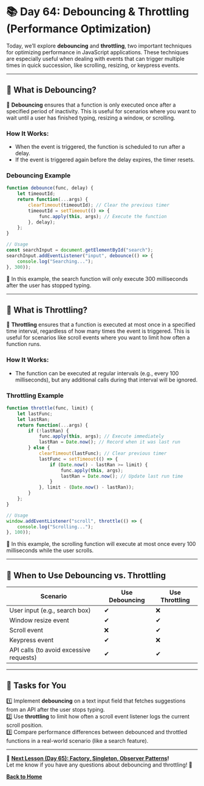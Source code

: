 # **📚 Day 64: Debouncing & Throttling (Performance Optimization)**  

Today, we’ll explore **debouncing** and **throttling**, two important techniques for optimizing performance in JavaScript applications. These techniques are especially useful when dealing with events that can trigger multiple times in quick succession, like scrolling, resizing, or keypress events.  

---

## **🔹 What is Debouncing?**  

📌 **Debouncing** ensures that a function is only executed once after a specified period of inactivity. This is useful for scenarios where you want to wait until a user has finished typing, resizing a window, or scrolling.  

### **How It Works:**  
- When the event is triggered, the function is scheduled to run after a delay.  
- If the event is triggered again before the delay expires, the timer resets.  

### **Debouncing Example**  
```js
function debounce(func, delay) {
    let timeoutId;
    return function(...args) {
        clearTimeout(timeoutId); // Clear the previous timer
        timeoutId = setTimeout(() => {
            func.apply(this, args); // Execute the function
        }, delay);
    };
}

// Usage
const searchInput = document.getElementById("search");
searchInput.addEventListener("input", debounce(() => {
    console.log("Searching...");
}, 300));
```
🔹 In this example, the search function will only execute 300 milliseconds after the user has stopped typing.

---

## **🔹 What is Throttling?**  

📌 **Throttling** ensures that a function is executed at most once in a specified time interval, regardless of how many times the event is triggered. This is useful for scenarios like scroll events where you want to limit how often a function runs.  

### **How It Works:**  
- The function can be executed at regular intervals (e.g., every 100 milliseconds), but any additional calls during that interval will be ignored.  

### **Throttling Example**  
```js
function throttle(func, limit) {
    let lastFunc;
    let lastRan;
    return function(...args) {
        if (!lastRan) {
            func.apply(this, args); // Execute immediately
            lastRan = Date.now(); // Record when it was last run
        } else {
            clearTimeout(lastFunc); // Clear previous timer
            lastFunc = setTimeout(() => {
                if (Date.now() - lastRan >= limit) {
                    func.apply(this, args);
                    lastRan = Date.now(); // Update last run time
                }
            }, limit - (Date.now() - lastRan));
        }
    };
}

// Usage
window.addEventListener("scroll", throttle(() => {
    console.log("Scrolling...");
}, 100));
```
🔹 In this example, the scrolling function will execute at most once every 100 milliseconds while the user scrolls.

---

## **🔹 When to Use Debouncing vs. Throttling**  

| **Scenario**                          | **Use Debouncing**            | **Use Throttling**          |
|---------------------------------------|-------------------------------|-----------------------------|
| User input (e.g., search box)        | ✔                             | ❌                          |
| Window resize event                   | ✔                             | ✔                           |
| Scroll event                          | ❌                            | ✔                           |
| Keypress event                        | ✔                             | ❌                          |
| API calls (to avoid excessive requests)| ✔                           | ✔                           |

---

## **📝 Tasks for You**  
1️⃣ Implement **debouncing** on a text input field that fetches suggestions from an API after the user stops typing.  
2️⃣ Use **throttling** to limit how often a scroll event listener logs the current scroll position.  
3️⃣ Compare performance differences between debounced and throttled functions in a real-world scenario (like a search feature).  

---

🎯 **[Next Lesson (Day 65): Factory, Singleton, Observer Patterns](../day_65/README.md)!**  
Let me know if you have any questions about debouncing and throttling! 🚀

[**Back to Home**](../../../)